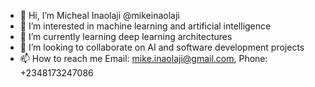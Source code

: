 - 👋 Hi, I’m Micheal Inaolaji @mikeinaolaji
- 👀 I’m interested in machine learning and artificial intelligence
- 🌱 I’m currently learning deep learning architectures
- 💞️ I’m looking to collaborate on AI and software development projects
- 📫 How to reach me Email: mike.inaolaji@gmail.com, Phone: +2348173247086

<!---
mikeinaolaji/mikeinaolaji is a ✨ special ✨ repository because its `README.md` (this file) appears on your GitHub profile.
You can click the Preview link to take a look at your changes.
--->
